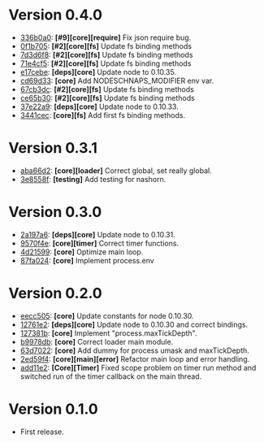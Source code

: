 # Version 0.4.0
* [336b0a0](https://github.com/killmag10/nodeschnaps/commit/336b0a0f41449ae8166ea9b45614698b4266a1e1): **[#9][core][require]** Fix json require bug.
* [0f1b705](https://github.com/killmag10/nodeschnaps/commit/0f1b705cce2d4e4f457c5d38f3edd18739906f09): **[#2][core][fs]** Update fs binding methods
* [7d3d6f8](https://github.com/killmag10/nodeschnaps/commit/7d3d6f8bd9e227ce18a201ee53ad73e3b4695c87): **[#2][core][fs]** Update fs binding methods
* [71e4cf5](https://github.com/killmag10/nodeschnaps/commit/71e4cf581be4c7f1c2ae013a3a34ef9647e60d65): **[#2][core][fs]** Update fs binding methods
* [e17cebe](https://github.com/killmag10/nodeschnaps/commit/e17cebe109b3aa1d88ca4f9469ea540ff5deb31c): **[deps][core]** Update node to 0.10.35.
* [cd69d33](https://github.com/killmag10/nodeschnaps/commit/cd69d333f0bf54f9f2514909ac26cfa2145311e7): **[core]** Add NODESCHNAPS_MODIFIER env var.
* [67cb3dc](https://github.com/killmag10/nodeschnaps/commit/67cb3dc287b5207d71ee5e90ea30938316169113): **[#2][core][fs]** Update fs binding methods
* [ce65b30](https://github.com/killmag10/nodeschnaps/commit/ce65b30a976e41757aeb2c2fe895e38d77aa3ac8): **[#2][core][fs]** Update fs binding methods
* [37e22a9](https://github.com/killmag10/nodeschnaps/commit/37e22a9a8898e06a8375a0a0103e0b8f6b79d0d4): **[deps][core]** Update node to 0.10.33.
* [3441cec](https://github.com/killmag10/nodeschnaps/commit/3441cec5bd2b93aafb892308f98b679f5eecd58d): **[core][fs]** Add first fs binding methods.

# Version 0.3.1
* [aba66d2](https://github.com/killmag10/nodeschnaps/commit/aba66d2b214dcf3b97d6d99c2e60255caa23ceb4): **[core][loader]** Correct global, set really global.
* [3e8558f](https://github.com/killmag10/nodeschnaps/commit/3e8558f7cdee2fab65d3e5bf0806af7d99bdc2f8): **[testing]** Add testing for nashorn.

# Version 0.3.0
* [2a197a6](https://github.com/killmag10/nodeschnaps/commit/2a197a6fdf9842e53f4bf606ce03c5d176bff9f1): **[deps][core]** Update node to 0.10.31.
* [9570f4e](https://github.com/killmag10/nodeschnaps/commit/9570f4e27d697f90f1d340618b485c51b951d0a3): **[core][timer]** Correct timer functions.
* [4d21599](https://github.com/killmag10/nodeschnaps/commit/4d21599706ade6f6db01077ae2f0528f4a19ce7a): **[core]** Optimize main loop.
* [87fa024](https://github.com/killmag10/nodeschnaps/commit/87fa0240aeb5ef50b3daad81d6be39218ab9850e): **[core]** Implement process.env

# Version 0.2.0
* [eecc505](https://github.com/killmag10/nodeschnaps/commit/eecc505ad900811747e1ade467785c2eb04a00af): **[core]** Update constants for node 0.10.30.
* [12761e2](https://github.com/killmag10/nodeschnaps/commit/12761e2dedbcbcd4e06fc0b4b5d026219f8b4a4d): **[deps][core]** Update node to 0.10.30 and correct bindings.
* [127381b](https://github.com/killmag10/nodeschnaps/commit/127381bbf70f45765be7b6936676d351d1cacb28): **[core]** Implement "process.maxTickDepth".
* [b9978db](https://github.com/killmag10/nodeschnaps/commit/b9978dbfcb0a36174f7c548837de06f05ea90325): **[core]** Correct loader main module.
* [63d7022](https://github.com/killmag10/nodeschnaps/commit/63d70221c8be1d8bd895a9a44d90128989702371): **[core]** Add dummy for process umask and maxTickDepth.
* [2ed59f4](https://github.com/killmag10/nodeschnaps/commit/2ed59f43c985c72c13bdab757c6fdc7cab95e3a6): **[core][main][error]** Refactor main loop and error handling.
* [add11e2](https://github.com/killmag10/nodeschnaps/commit/add11e242fad6c5b48160905d650e7b5263a0c25): **[Core][Timer]** Fixed scope problem on timer run method and switched run of the timer callback on the main thread.

# Version 0.1.0
* First release.
